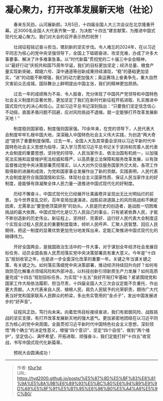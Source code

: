 # 凝心聚力，打开改革发展新天地（社论）


　　春来东风劲，山河展新颜。3月5日，十四届全国人大三次会议在北京隆重开幕。近3000名全国人大代表齐聚一堂，为决胜“十四五”建言献策，为推进中国式现代化凝心聚力。我们对大会的召开表示热烈祝贺！

　　壮阔征程铭记奋斗担当，镌刻新的坚实步伐。令人难忘的2024年，在以习近平同志为核心的党中央坚强领导下，全国上下砥砺奋进、攻坚克难，办成了许多大事要事、解决了许多难事急事。以“时代新篇”贯彻党的二十届三中全会精神，以“最好行动”庆祝共和国75周年华诞，我们的目标更加坚定；经济总量、粮食产量实现新突破，嫦娥六号、深中通道等创新成果持续涌现，“稳”的基础更加坚实，“进”的动能不断增强，我们的动力更加强大；奥运赛场上奋勇争先，重大自然灾害前众志成城，国际舞台上鲜明提出中国主张，我们的精神更加昂扬。

　　过去一年的成绩殊为不易、令人振奋，充分体现了中国共产党领导和中国特色社会主义制度的显著优势，更加坚定了我们在新时代新征程开拓进取、扎实推进中国式现代化的决心和信心。正如习近平总书记深刻指出：“只要我们坚定信念信心不动摇，直面矛盾问题不回避，应对风险挑战不退缩，就一定能够打开改革发展新天地！”

　　制度稳则国家稳，制度强则国家强。70余年来，在党的领导下，人民代表大会制度牢牢扎根中国大地，深深融入中国特色社会主义伟大实践，为创造“两大奇迹”提供了重要制度保障。过去一年，全国人大及其常委会坚持以习近平新时代中国特色社会主义思想为指导，深入学习贯彻习近平总书记关于坚持和完善人民代表大会制度的重要思想，坚持党的领导、人民当家作主、依法治国有机统一，以加强宪法实施和监督维护宪法权威和尊严，以高质量立法保障和服务改革发展，以有效监督推动党中央决策部署贯彻落实，以人大对外交往服务国家外交大局，各项工作取得新的进展和成效，为党和国家事业发展作出了新的贡献。实践表明，人民代表大会制度是符合我国国情和实际、体现社会主义国家性质、保证人民当家作主的好制度，是能够有效凝聚全体人民力量一道推进中国式现代化的好制度。

　　历经不懈奋斗，中国式现代化已经展开壮美画卷并呈现出无比光明灿烂的前景。当今世界变乱交织，百年变局加速演进，战胜前进道路上的风险挑战和不确定因素，尤需拿出“要登绝顶莫辞劳”的劲头。人民是历史的创造者，是战胜一切困难挑战的最大依靠。中国式现代化是亿万人民自己的事业，只有紧紧依靠人民，才能不断创造新的历史伟业。新征程上，坚持好、完善好、运行好人民代表大会制度这个实现全过程人民民主的重要制度载体，倾听人民呼声、汇聚人民智慧、回应人民期待，把这一制度的显著优势更加充分地发挥出来，定能汇聚推进中国式现代化的磅礴伟力。

　　开好全国两会，是我国政治生活中的一件大事，对于谋划全年经济社会发展目标任务、动员全国各族人民贯彻落实党中央决策部署具有重大意义。今年是“十四五”规划收官之年，也是进一步全面深化改革的重要一年。关键之年当谋关键之策、有关键之为。如何落实落细党中央决策部署，推动经济持续回升向好？如何有效防范化解重点领域风险和外部冲击，以科技创新引领新质生产力发展？如何高质量完成“十四五”规划目标任务，为实现“十五五”良好开局打牢基础？紧紧围绕党和国家工作大局依法履职、担当尽责，十四届全国人大三次会议定能不负重托、作出更大贡献。人大代表来自人民、植根人民，肩负人民赋予的光荣职责，期待广大代表当好党和国家联系人民群众的桥梁，多出务实管用的“金点子”，发出中国发展进步的“好声音”。

　　征程风正劲，笃行向未来。向着宏伟目标接续奋进，我们有抵御风险、战胜挑战的坚实支撑，有打开改革发展新天地的强大底气。更加紧密地团结在以习近平同志为核心的党中央周围，全面贯彻习近平新时代中国特色社会主义思想，深刻领悟“两个确立”的决定性意义，增强“四个意识”、坚定“四个自信”、做到“两个维护”，坚定信心、满怀希望，开拓进取、顽强奋斗，我们定能打好“十四五”收官战，书写中国式现代化新篇章。

　　预祝大会圆满成功！

---

> 作者: [t0ur1st](https://github.com/tyd2000)  
> URL: https://tyd2000.github.io/posts/%E5%87%9D%E5%BF%83%E8%81%9A%E5%8A%9B%E6%89%93%E5%BC%80%E6%94%B9%E9%9D%A9%E5%8F%91%E5%B1%95%E6%96%B0%E5%A4%A9%E5%9C%B0/  

